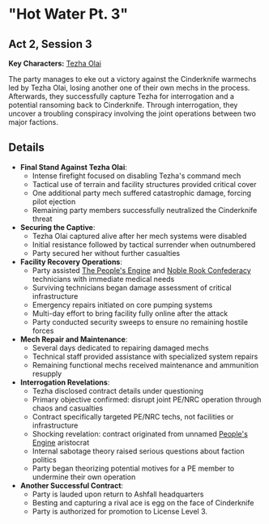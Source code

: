 # "Hot Water Pt. 3"
## Act 2, Session 3

**Key Characters:** [Tezha Olai](/NPCs/Tezha%20Olai.md)

The party manages to eke out a victory against the Cinderknife warmechs led by Tezha Olai, losing another one of their own mechs in the process. Afterwards, they successfully capture Tezha for interrogation and a potential ransoming back to Cinderknife. Through interrogation, they uncover a troubling conspiracy involving the joint operations between two major factions.

## Details
- **Final Stand Against Tezha Olai**:
  - Intense firefight focused on disabling Tezha's command mech
  - Tactical use of terrain and facility structures provided critical cover
  - One additional party mech suffered catastrophic damage, forcing pilot ejection
  - Remaining party members successfully neutralized the Cinderknife threat
- **Securing the Captive**:
  - Tezha Olai captured alive after her mech systems were disabled
  - Initial resistance followed by tactical surrender when outnumbered
  - Party secured her without further casualties
- **Facility Recovery Operations**:
  - Party assisted [The People's Engine](/Factions/The%20People's%20Engine.md) and [Noble Rook Confederacy](/Factions/Noble%20Rook%20Confederacy.md) technicians with immediate medical needs
  - Surviving technicians began damage assessment of critical infrastructure
  - Emergency repairs initiated on core pumping systems
  - Multi-day effort to bring facility fully online after the attack
  - Party conducted security sweeps to ensure no remaining hostile forces
- **Mech Repair and Maintenance**:
  - Several days dedicated to repairing damaged mechs
  - Technical staff provided assistance with specialized system repairs
  - Remaining functional mechs received maintenance and ammunition resupply
- **Interrogation Revelations**:
  - Tezha disclosed contract details under questioning
  - Primary objective confirmed: disrupt joint PE/NRC operation through chaos and casualties
  - Contract specifically targeted PE/NRC techs, not facilities or infrastructure
  - Shocking revelation: contract originated from unnamed [People's Engine](/Factions/The%20People's%20Engine.md) aristocrat
  - Internal sabotage theory raised serious questions about faction politics
  - Party began theorizing potential motives for a PE member to undermine their own operation
- **Another Successful Contract**:
  - Party is lauded upon return to Ashfall headquarters
  - Besting and capturing a rival ace is egg on the face of Cinderknife
  - Party is authorized for promotion to License Level 3.